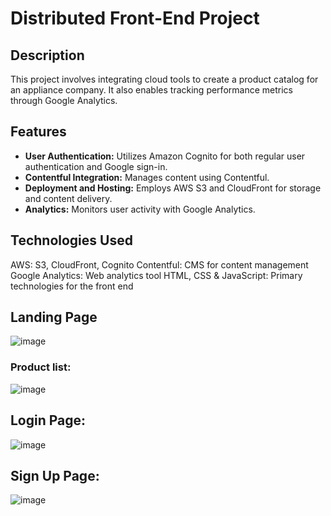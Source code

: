 # Distributed Front-End Project

## **Description**
This project involves integrating cloud tools to create a product catalog for an appliance company. It also enables tracking performance metrics through Google Analytics.

## Features
- **User Authentication:** Utilizes Amazon Cognito for both regular user authentication and Google sign-in.
- **Contentful Integration:** Manages content using Contentful.
- **Deployment and Hosting:** Employs AWS S3 and CloudFront for storage and content delivery.
- **Analytics:** Monitors user activity with Google Analytics.

## Technologies Used
AWS: S3, CloudFront, Cognito
Contentful: CMS for content management
Google Analytics: Web analytics tool
HTML, CSS & JavaScript: Primary technologies for the front end

## Landing Page
![image](https://github.com/user-attachments/assets/eb1fccab-5cb7-4c66-ad76-8c3eb4d24785)

### Product list:
![image](https://github.com/user-attachments/assets/43ef2a34-ec18-417f-a054-cd5e12dc117f)

## Login Page:
![image](https://github.com/user-attachments/assets/1b4bfa1b-9f10-4852-b3ae-7cdca29a18f9)

## Sign Up Page:
![image](https://github.com/user-attachments/assets/704cf90d-9746-4862-ba90-14ff83f925ad)
